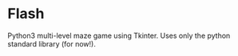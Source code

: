# Flash
Python3 multi-level maze game using Tkinter. Uses only the python standard library (for now!).
